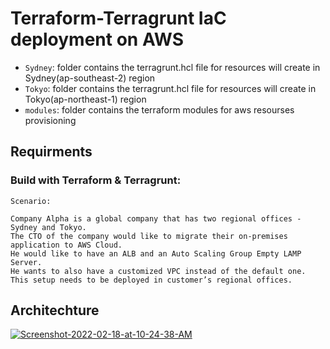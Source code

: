 # Terraform-Terragrunt IaC deployment on AWS

* `Sydney`: folder contains the terragrunt.hcl file for resources will create in Sydney(ap-southeast-2) region
* `Tokyo`: folder contains the terragrunt.hcl file for resources will create in Tokyo(ap-northeast-1) region
* `modules`: folder contains the terraform modules for aws resourses provisioning

## Requirments

### Build with Terraform & Terragrunt:

```
Scenario:

Company Alpha is a global company that has two regional offices - Sydney and Tokyo. 
The CTO of the company would like to migrate their on-premises application to AWS Cloud. 
He would like to have an ALB and an Auto Scaling Group Empty LAMP Server. 
He wants to also have a customized VPC instead of the default one. 
This setup needs to be deployed in customer’s regional offices.

```

## Architechture
<a href="https://ibb.co/yYn2bGJ"><img src="https://i.ibb.co/D8DdSsn/Screenshot-2022-02-18-at-10-24-38-AM.png" alt="Screenshot-2022-02-18-at-10-24-38-AM" border="0"></a>

